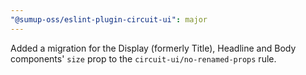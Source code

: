```yaml
---
"@sumup-oss/eslint-plugin-circuit-ui": major
---
```


Added a migration for the Display (formerly Title), Headline and Body components' `size` prop to the `circuit-ui/no-renamed-props` rule.
